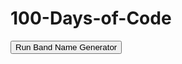 # 100-Days-of-Code
 
<a href="https://colab.research.google.com/drive/1kZdrrc-mgld8y1j1W7tI6MvMDt1BohCE?usp=sharing" target="_blank"><button>Run Band Name Generator</button></a>
